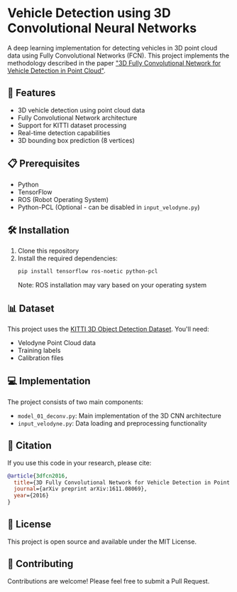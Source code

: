 # Vehicle Detection using 3D Convolutional Neural Networks

A deep learning implementation for detecting vehicles in 3D point cloud data using Fully Convolutional Networks (FCN). This project implements the methodology described in the paper ["3D Fully Convolutional Network for Vehicle Detection in Point Cloud"](https://arxiv.org/pdf/1611.08069.pdf).

## 🚀 Features

- 3D vehicle detection using point cloud data
- Fully Convolutional Network architecture
- Support for KITTI dataset processing
- Real-time detection capabilities
- 3D bounding box prediction (8 vertices)

## 📋 Prerequisites

- Python
- TensorFlow
- ROS (Robot Operating System)
- Python-PCL (Optional - can be disabled in `input_velodyne.py`)

## 🛠️ Installation

1. Clone this repository
2. Install the required dependencies:
   ```bash
   pip install tensorflow ros-noetic python-pcl
   ```
   Note: ROS installation may vary based on your operating system

## 📊 Dataset

This project uses the [KITTI 3D Object Detection Dataset](http://www.cvlibs.net/datasets/kitti/eval_object.php?obj_benchmark=3d). You'll need:

- Velodyne Point Cloud data
- Training labels
- Calibration files

## 💻 Implementation

The project consists of two main components:

- `model_01_deconv.py`: Main implementation of the 3D CNN architecture
- `input_velodyne.py`: Data loading and preprocessing functionality


## 📝 Citation

If you use this code in your research, please cite:

```bibtex
@article{3dfcn2016,
  title={3D Fully Convolutional Network for Vehicle Detection in Point Cloud},
  journal={arXiv preprint arXiv:1611.08069},
  year={2016}
}
```

## 📄 License

This project is open source and available under the MIT License.

## 👥 Contributing

Contributions are welcome! Please feel free to submit a Pull Request.
